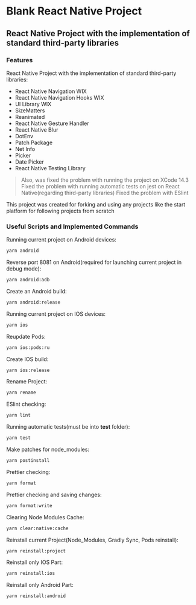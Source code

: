 # Blank React Native Project
## React Native Project with the implementation of standard third-party libraries
### Features

React Native Project with the implementation of standard third-party libraries:
 - React Native Navigation WIX
 - React Native Navigation Hooks WIX
 - UI Library WIX
 - SizeMatters
 - Reanimated
 - React Native Gesture Handler
 - React Native Blur
 - DotEnv
 - Patch Package
 - Net Info
 - Picker
 - Date Picker
 - React Native Testing Library

> Also, was fixed the problem with running the project on XCode 14.3
> Fixed the problem with running automatic tests on jest on React Native(regarding third-party libraries)
> Fixed the problem with ESlint

This project was created for forking and using any projects like the start platform for following projects from scratch

### Useful Scripts and Implemented Commands

Running current project on Android devices:

```sh
yarn android
```

Reverse port 8081 on Android(required for launching current project in debug mode):

```sh
yarn android:adb
```

Create an Android build:

```sh
yarn android:release
```

Running current project on IOS devices:

```sh
yarn ios
```

Reupdate Pods:

```sh
yarn ios:pods:ru
```

Create IOS build:

```sh
yarn ios:release
```

Rename Project:

```sh
yarn rename
```

ESlint checking:

```sh
yarn lint
```

Running automatic tests(must be into __test__ folder):

```sh
yarn test
```
Make patches for node_modules:

```sh
yarn postinstall
```

Prettier checking:

```sh
yarn format
```

Prettier checking and saving changes:

```sh
yarn format:write
```


Clearing Node Modules Cache:

```sh
yarn clear:native:cache
```

Reinstall current Project(Node_Modules, Gradly Sync, Pods reinstall):

```sh
yarn reinstall:project
```

Reinstall only IOS Part:

```sh
yarn reinstall:ios
```

Reinstall only Android Part:

```sh
yarn reinstall:android
```